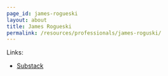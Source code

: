 ```yaml
---
page_id: james-rogueski
layout: about
title: James Rogueski
permalink: /resources/professionals/james-roguski/
---
```


Links:
- [Substack](https://substack.com/@jamesroguski)